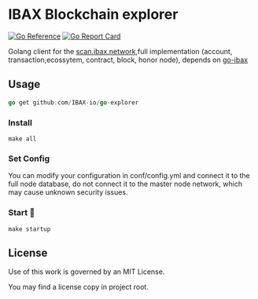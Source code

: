 # IBAX Blockchain explorer
[![Go Reference](https://pkg.go.dev/badge/github.com/IBAX-io/go-explorer.svg)](https://pkg.go.dev/github.com/IBAX-io/go-explorer)
[![Go Report Card](https://goreportcard.com/badge/github.com/IBAX-io/go-explorer)](https://goreportcard.com/report/github.com/IBAX-io/go-explorer)

Golang client for the [scan.ibax.network](https://scan.ibax.network),full implementation (account, transaction,ecossytem, contract, block, honor node), 
depends on [go-ibax](https://github.com/IBAX-io/go-ibax)

## Usage
``` go
go get github.com/IBAX-io/go-explorer
```

### Install

```shell
make all
```

### Set Config
You can modify your configuration in conf/config.yml and connect it to the full node database, do not connect it to the master node network, which may cause unknown security issues.


### Start 🚀

```shell
make startup
```


## License
Use of this work is governed by an MIT License.

You may find a license copy in project root.